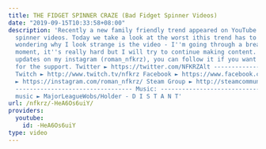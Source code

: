 ```yaml
---
title: THE FIDGET SPINNER CRAZE (Bad Fidget Spinner Videos)
date: "2019-09-15T10:33:58+08:00"
description: 'Recently a new family friendly trend appeared on YouTube - the fidget
  spinner videos. Today we take a look at the worst ithis trend has to offer. If anyone''s
  wondering why I look strange is the video - I''m going through a breakup at the
  moment, it''s really hard but I will try to continue making content. I post some
  updates on my instagram (roman_nfkrz), you can follow it if you want to. Thanks
  for the support. Twitter ► https://twitter.com/NFKRZAlt ---------------------------------
  Twitch ► http://www.twitch.tv/nfkrz Facebook ► https://www.facebook.com/NFKRZ1 Instagram
  ► https://instagram.com/roman_nfkrz/ Steam Group ► http://steamcommunity.com/groups/nfkrzgroup
  --------------------------------- Music: --------------------------------- Outro
  music ► MajorLeagueWobs/Holder - D I S T A N T'
url: /nfkrz/-HeA6Os6uiY/
providers:
  youtube:
    id: -HeA6Os6uiY
type: video
---
```

